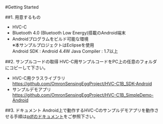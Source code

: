 #Getting Started

##1. 用意するもの
* HVC-C  
* Bluetooth 4.0 (Bluetooth Low Energy)搭載のAndroid端末  
* Androidプログラムをビルド可能な環境  
   ※本サンプルプロジェクトはEclipseを使用  
       Android SDK : Android 4.4W
       Java Compiler : 1.7以上

##2. サンプルコードの取得
HVC-C用サンプルコードをPC上の任意のフォルダにコピーして下さい。

* HVC-C用クラスライブラリ  
      https://github.com/OmronSensingEggProject/HVC-C1B_SDK-Android
* サンプルデモアプリ  
      https://github.com/OmronSensingEggProject/HVC-C1B_SimpleDemo-Android

##3. ドキュメント
   Android上で動作するHVC-Cのサンプルデモアプリを動作させる手順は[pdfのドキュメント](./GettingStarted_Android.pdf)をご参照下さい。

